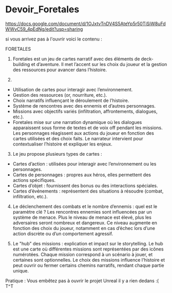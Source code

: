 # Devoir_Foretales
 
https://docs.google.com/document/d/1OJxtvTnDV4S5AteYp5r50TiSiW8uFdWWvC59_4pEdNg/edit?usp=sharing

si vous arrivez pas à l'ouvrir voici le contenu : 

 FORETALES
1. Foretales est un jeu de cartes narratif avec des éléments de deck-building et d’aventure. Il met l’accent sur les choix du joueur et la gestion des ressources pour avancer dans l’histoire.

3.
- Utilisation de cartes pour interagir avec l’environnement.
- Gestion des ressources (or, nourriture, etc.).
- Choix narratifs influençant le déroulement de l’histoire.
- Système de rencontres avec des ennemis et d’autres personnages.
- Missions avec objectifs variés (infiltration, affrontements, dialogues, etc.).
- Foretales mise sur une narration dynamique où les dialogues apparaissent sous forme de textes et de voix off pendant les missions. Les personnages réagissent aux actions du joueur en fonction des cartes utilisées et des choix faits. Le narrateur intervient pour contextualiser l’histoire et expliquer les enjeux.

3. Le jeu propose plusieurs types de cartes :
- Cartes d’action : utilisées pour interagir avec l’environnement ou les personnages.
- Cartes de personnages : propres aux héros, elles permettent des actions spécifiques.
- Cartes d’objet : fournissent des bonus ou des interactions spéciales.
- Cartes d’événements : représentent des situations à résoudre (combat, infiltration, etc.).

4. Le déclenchement des combats et le nombre d’ennemis : quel est le paramètre clé ?
Les rencontres ennemies sont influencées par un système de menace. Plus le niveau de menace est élevé, plus les adversaires seront nombreux et dangereux. Ce niveau augmente en fonction des choix du joueur, notamment en cas d’échec lors d’une action discrète ou d’un comportement agressif.

5. Le "hub" des missions : explication et impact sur le storytelling.
Le hub est une carte où différentes missions sont représentées par des icônes numérotées. Chaque mission correspond à un scénario à jouer, et certaines sont optionnelles. Le choix des missions influence l’histoire et peut ouvrir ou fermer certains chemins narratifs, rendant chaque partie unique.

  Pratique : 
Vous embêtez pas à ouvrir le projet Unreal il y a rien dedans :( T^T
